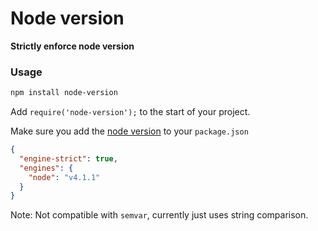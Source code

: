 # Node version

**Strictly enforce node version**

### Usage

```bash
npm install node-version
```

Add `require('node-version');` to the start of your project.

Make sure you add the [node version](https://docs.npmjs.com/files/package.json#engines) to your `package.json`

```json
{
  "engine-strict": true,
  "engines": {
    "node": "v4.1.1"
  }
}
```

Note: Not compatible with `semvar`, currently just uses string comparison.
